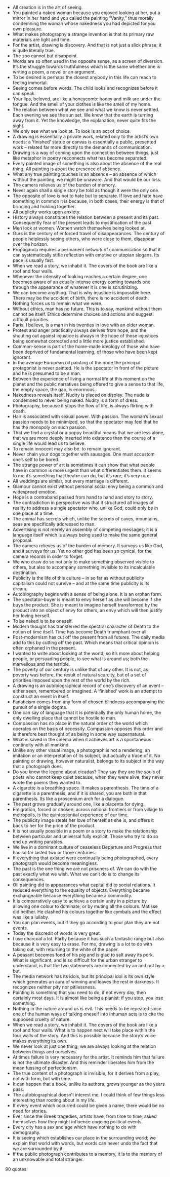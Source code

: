  - All creation is in the art of seeing.
 - You painted a naked woman because you enjoyed looking at her, put a mirror in her hand and you called the painting “Vanity,” thus morally condemning the woman whose nakedness you had depicted for you own pleasure.
 - What makes photography a strange invention is that its primary raw materials are light and time.
 - For the artist, drawing is discovery. And that is not just a slick phrase; it is quite literally true.
 - The zoo cannot but disappoint.
 - Words are so often used in the opposite sense, as a screen of diversion. It’s the struggle towards truthfulness which is the same whether one is writing a poem, a novel or an argument.
 - To be desired is perhaps the closest anybody in this life can reach to feeling immortal.
 - Seeing comes before words. The child looks and recognizes before it can speak.
 - Your lips, beloved, are like a honeycomb: honey and milk are under the tongue. And the smell of your clothes is like the smell of my home.
 - The relation between what we see and what we know is never settled. Each evening we see the sun set. We know that the earth is turning away from it. Yet the knowledge, the explanation, never quite fits the sight.
 - We only see what we look at. To look is an act of choice.
 - A drawing is essentially a private work, related only to the artist’s own needs; a ‘finished’ statue or canvas is essentially a public, presented work – related far more directly to the demands of communication.
 - Drawing is a way of coming upon the connection between things, just like metaphor in poetry reconnects what has become separated.
 - Every painted image of something is also about the absence of the real thing. All painting is about the presence of absence.
 - What any true painting touches is an absence – an absence of which without the painting, we might be unaware. And that would be our loss.
 - The camera relieves us of the burden of memory.
 - Never again shall a single story be told as though it were the only one.
 - The opposite of love is not to hate but to separate. If love and hate have something in common it is because, in both cases, their energy is that of bringing and holding together.
 - All publicity works upon anxiety.
 - History always constitutes the relation between a present and its past. Consequently fear of the present leads to mystification of the past.
 - Men look at women. Women watch themselves being looked at.
 - Ours is the century of enforced travel of disappearances. The century of people helplessly seeing others, who were close to them, disappear over the horizon.
 - Propaganda requires a permanent network of communication so that it can systematically stifle reflection with emotive or utopian slogans. Its pace is usually fast.
 - When we read a story, we inhabit it. The covers of the book are like a roof and four walls.
 - Whenever the intensity of looking reaches a certain degree, one becomes aware of an equally intense energy coming towards one through the appearance of whatever it is one is scrutinizing.
 - We can become anything. That is why injustice is impossible here. There may be the accident of birth, there is no accident of death. Nothing forces us to remain what we were.
 - Without ethics, man has no future. This is to say, mankind without them cannot be itself. Ethics determine choices and actions and suggest difficult priorities.
 - Paris, I believe, is a man in his twenties in love with an older woman.
 - Protest and anger practically always derives from hope, and the shouting out against injustice is always in the hope of those injustices being somewhat corrected and a little more justice established.
 - Common-sense is part of the home-made ideology of those who have been deprived of fundamental learning, of those who have been kept ignorant.
 - In the average European oil painting of the nude the principal protagonist is never painted. He is the spectator in front of the picture and he is presumed to be a man.
 - Between the experience of living a normal life at this moment on the planet and the public narratives being offered to give a sense to that life, the empty space, the gap, is enormous.
 - Nakedness reveals itself. Nudity is placed on display. The nude is condemned to never being naked. Nudity is a form of dress.
 - Photography, because it stops the flow of life, is always flirting with death.
 - Hair is associated with sexual power. With passion. The woman’s sexual passion needs to be minimized, so that the spectator may feel that he has the monopoly on such passion.
 - That we find a crystal or a poppy beautiful means that we are less alone, that we are more deeply inserted into existence than the course of a single life would lead us to believe.
 - To remain innocent may also be. to remain ignorant.
 - Never chain your dogs together with sausages. One must accustom one’s self to be bored.
 - The strange power of art is sometimes it can show that what people have in common is more urgent than what differentiates them. It seems to me it’s something that theatre can do, but it’s rare; it’s very rare.
 - All weddings are similar, but every marriage is different.
 - Glamour cannot exist without personal social envy being a common and widespread emotion.
 - Hope is a contraband passed from hand to hand and story to story.
 - The contradiction in perspective was that it structured all images of reality to address a single spectator who, unlike God, could only be in one place at a time.
 - The animal has secrets which, unlike the secrets of caves, mountains, seas are specifically addressed to man.
 - Advertising is not merely an assembly of competing messages; it is a language itself which is always being used to make the same general proposal.
 - The camera relieves us of the burden of memory. It surveys us like God, and it surveys for us. Yet no other god has been so cynical, for the camera records in order to forget.
 - We who draw do so not only to make something observed visible to others, but also to accompany something invisible to its incalculable destination.
 - Publicity is the life of this culture – in so far as without publicity capitalism could not survive – and at the same time publicity is its dream.
 - Autobiography begins with a sense of being alone. It is an orphan form.
 - The spectator-buyer is meant to envy herself as she will become if she buys the product. She is meant to imagine herself transformed by the product into an object of envy for others, an envy which will then justify her loving herself.
 - To be naked is to be oneself.
 - Modern thought has transferred the spectral character of Death to the notion of time itself. Time has become Death triumphant over all.
 - Post-modernism has cut off the present from all futures. The daily media add to this by cutting off the past. Which means that critical opinion is often orphaned in the present.
 - I wanted to write about looking at the world, so it’s more about helping people, or persuading people, to see what is around us; both the marvellous and the terrible.
 - The poverty of our century is unlike that of any other. It is not, as poverty was before, the result of natural scarcity, but of a set of priorities imposed upon the rest of the world by the rich.
 - A drawing is an autobiographical record of one’s discovery of an event – either seen, remembered or imagined. A ‘finished’ work is an attempt to construct an event in itself.
 - Fanaticism comes from any form of chosen blindness accompanying the pursuit of a single dogma.
 - One can say of language that it is potentially the only human home, the only dwelling place that cannot be hostile to man.
 - Compassion has no place in the natural order of the world which operates on the basis of necessity. Compassion opposes this order and is therefore best thought of as being in some way supernatural.
 - What is saved in the cinema when it achieves art is a spontaneous continuity with all mankind.
 - Unlike any other visual image, a photograph is not a rendering, an imitation or an interpretation of its subject, but actually a trace of it. No painting or drawing, however naturalist, belongs to its subject in the way that a photograph does.
 - Do you know the legend about cicadas? They say they are the souls of poets who cannot keep quiet because, when they were alive, they never wrote the poems they wanted to.
 - A cigarette is a breathing space. It makes a parenthesis. The time of a cigarette is a parenthesis, and if it is shared, you are both in that parenthesis. Its like a proscenium arch for a dialogue.
 - The past grows gradually around one, like a placenta for dying.
 - Emigration, forced or chosen, across national frontiers or from village to metropolis, is the quintessential experience of our time.
 - The publicity image steals her love of herself as she is, and offers it back to her for the price of the product.
 - It is not usually possible in a poem or a story to make the relationship between particular and universal fully explicit. Those who try to do so end up writing parables.
 - We live in a dominant culture of ceaseless Departure and Progress that has so far lasted two or three centuries.
 - If everything that existed were continually being photographed, every photograph would become meaningless.
 - The past is the one thing we are not prisoners of. We can do with the past exactly what we wish. What we can’t do is to change its consequences.
 - Oil painting did to appearances what capital did to social relations. It reduced everything to the equality of objects. Everything became exchangeable because everything became a commodity.
 - It is comparatively easy to achieve a certain unity in a picture by allowing one colour to dominate, or by muting all the colours. Matisse did neither. He clashed his colours together like cymbals and the effect was like a lullaby.
 - You can plan events, but if they go according to your plan they are not events.
 - Today the discredit of words is very great.
 - I use charcoal a lot. Partly because it has such a fantastic range but also because it is very easy to erase. For me, drawing is a lot to do with taking out, with returning to the white of the paper.
 - A peasant becomes fond of his pig and is glad to salt away its pork. What is significant, and is so difficult for the urban stranger to understand, is that the two statements are connected by an and not by a but.
 - The media network has its idols, but its principal idol is its own style which generates an aura of winning and leaves the rest in darkness. It recognizes neither pity nor pitilessness.
 - Painting is something that you need to do, if not every day, then certainly most days. It is almost like being a pianist: if you stop, you lose something.
 - Nothing in the nature around us is evil. This needs to be repeated since one of the human ways of talking oneself into inhuman acts is to cite the supposed cruelty of nature.
 - When we read a story, we inhabit it. The covers of the book are like a roof and four walls. What is to happen next will take place within the four walls of the story. And this is possible because the story’s voice makes everything its own.
 - We never look at just one thing; we are always looking at the relation between things and ourselves.
 - At times failure is very necessary for the artist. It reminds him that failure is not the ultimate disaster. And this reminder liberates him from the mean fussing of perfectionism.
 - The true content of a photograph is invisible, for it derives from a play, not with form, but with time.
 - It can happen that a book, unlike its authors, grows younger as the years pass.
 - The autobiographical doesn’t interest me. I could think of few things less interesting than rooting about in my life.
 - If every event which occurred could be given a name, there would be no need for stories.
 - Ever since the Greek tragedies, artists have, from time to time, asked themselves how they might influence ongoing political events.
 - Every city has a sex and age which have nothing to do with demography.
 - It is seeing which establishes our place in the surrounding world; we explain that world with words, but words can never undo the fact that we are surrounded by it.
 - If the public photograph contributes to a memory, it is to the memory of an unknowable and total stranger.

90 quotes